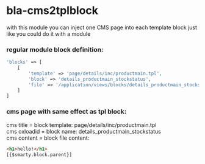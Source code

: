 # bla-cms2tplblock
with this module you can inject one CMS page into each template block just like you could do it with a module

### regular module block definition:
````php
'blocks' => [
    [
        'template' => 'page/details/inc/productmain.tpl',
        'block' => 'details_productmain_stockstatus',
        'file' => '/application/views/blocks/details_productmain_stockstatus.tpl'
    ]
]
````
### cms page with same effect as tpl block:
cms title = block template: page/details/inc/productmain.tpl  
cms oxloadid = block name: details_productmain_stockstatus  
cms content = block file content:  
````html
<h1>hello!</h1>
[{$smarty.block.parent}]
````
